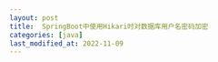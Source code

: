 ```yaml
---
layout: post
title:  SpringBoot中使用Hikari时对数据库用户名密码加密
categories: [java]
last_modified_at: 2022-11-09
---
```

